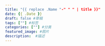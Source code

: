 ```yaml
---
title: "{{ replace .Name "-" " " | title }}"
date: {{ .Date }}
draft: false #草稿
tags: [""] #标签
categories: [""] #分类
featured_image: #图片
description:  #描述
---
```


